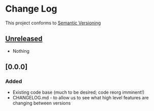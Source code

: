 # Change Log

This project conforms to [Semantic Versioning](http://semver.org/)

## [Unreleased]
* Nothing

## [0.0.0]
### Added
* Existing code base (much to be desired; code reorg imminent!)
* CHANGELOG.md - to allow us to see what high level features are changing between versions

[Unreleased]: https://github.com/DigiStratum/PHPGoodies/compare/0.0.0...HEAD

